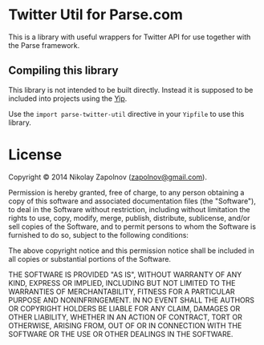 
Twitter Util for Parse.com
==========================

This is a library with useful wrappers for Twitter API for use together
with the Parse framework.

Compiling this library
----------------------

This library is not intended to be built directly. Instead it is supposed
to be included into projects using the [Yip](https://github.com/yiptool/yip.git).

Use the `import parse-twitter-util` directive in your `Yipfile` to use this
library.

License
=======

Copyright © 2014 Nikolay Zapolnov (zapolnov@gmail.com).

Permission is hereby granted, free of charge, to any person obtaining a copy
of this software and associated documentation files (the "Software"), to deal
in the Software without restriction, including without limitation the rights
to use, copy, modify, merge, publish, distribute, sublicense, and/or sell
copies of the Software, and to permit persons to whom the Software is
furnished to do so, subject to the following conditions:

The above copyright notice and this permission notice shall be included in
all copies or substantial portions of the Software.

THE SOFTWARE IS PROVIDED "AS IS", WITHOUT WARRANTY OF ANY KIND, EXPRESS OR
IMPLIED, INCLUDING BUT NOT LIMITED TO THE WARRANTIES OF MERCHANTABILITY,
FITNESS FOR A PARTICULAR PURPOSE AND NONINFRINGEMENT. IN NO EVENT SHALL THE
AUTHORS OR COPYRIGHT HOLDERS BE LIABLE FOR ANY CLAIM, DAMAGES OR OTHER
LIABILITY, WHETHER IN AN ACTION OF CONTRACT, TORT OR OTHERWISE, ARISING FROM,
OUT OF OR IN CONNECTION WITH THE SOFTWARE OR THE USE OR OTHER DEALINGS IN
THE SOFTWARE.
